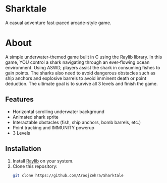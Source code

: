 # Sharktale
A casual adventure fast-paced arcade-style game.

# About
A simple underwater-themed game built in C using the Raylib library. In this game, YOU control a shark navigating through an ever-flowing ocean environment. Using ASWD, players assist the shark in consuming fishes to gain points. The sharks also need to avoid dangerous obstacles such as ship anchors and explosive barrels to avoid imminent death or point deduction. The ultimate goal is to survive all 3 levels and finish the game.

## Features
- Horizontal scrolling underwater background
- Animated shark sprite
- Interactable obstacles (fish, ship anchors, bomb barrels, etc.)
- Point tracking and IMMUNITY powerup
- 3 Levels

## Installation
1. Install [Raylib](https://www.raylib.com/) on your system.
2. Clone this repository:
   ```bash
   git clone https://github.com/AroojZehra/Sharktale
